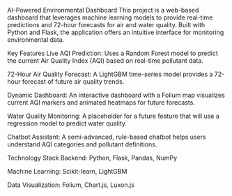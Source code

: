 AI-Powered Environmental Dashboard
This project is a web-based dashboard that leverages machine learning models to provide real-time predictions and 72-hour forecasts for air and water quality. Built with Python and Flask, the application offers an intuitive interface for monitoring environmental data.

Key Features
Live AQI Prediction: Uses a Random Forest model to predict the current Air Quality Index (AQI) based on real-time pollutant data.

72-Hour Air Quality Forecast: A LightGBM time-series model provides a 72-hour forecast of future air quality trends.

Dynamic Dashboard: An interactive dashboard with a Folium map visualizes current AQI markers and animated heatmaps for future forecasts.

Water Quality Monitoring: A placeholder for a future feature that will use a regression model to predict water quality.

Chatbot Assistant: A semi-advanced, rule-based chatbot helps users understand AQI categories and pollutant definitions.

Technology Stack
Backend: Python, Flask, Pandas, NumPy

Machine Learning: Scikit-learn, LightGBM

Data Visualization: Folium, Chart.js, Luxon.js
